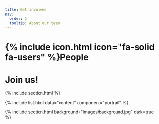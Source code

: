 ```yaml
---
title: Get involved
nav:
  order: 3
  tooltip: About our team
---
```


# {% include icon.html icon="fa-solid fa-users" %}People

# Join us!

{% include section.html %}

{% include list.html data="content" component="portrait" %}


{% include section.html background="images/background.jpg" dark=true %}


